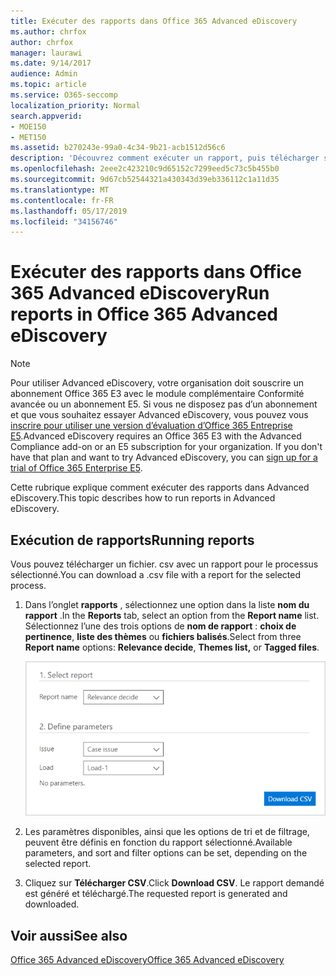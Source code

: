 ```yaml
---
title: Exécuter des rapports dans Office 365 Advanced eDiscovery
ms.author: chrfox
author: chrfox
manager: laurawi
ms.date: 9/14/2017
audience: Admin
ms.topic: article
ms.service: O365-seccomp
localization_priority: Normal
search.appverid:
- MOE150
- MET150
ms.assetid: b270243e-99a0-4c34-9b21-acb1512d56c6
description: 'Découvrez comment exécuter un rapport, puis télécharger son fichier. csv dans Office 365 Advanced eDiscovery.  '
ms.openlocfilehash: 2eee2c423210c9d65152c7299eed5c73c5b455b0
ms.sourcegitcommit: 9d67cb52544321a430343d39eb336112c1a11d35
ms.translationtype: MT
ms.contentlocale: fr-FR
ms.lasthandoff: 05/17/2019
ms.locfileid: "34156746"
---
```

# <a name="run-reports-in-office-365-advanced-ediscovery"></a><span data-ttu-id="65d34-103">Exécuter des rapports dans Office 365 Advanced eDiscovery</span><span class="sxs-lookup"><span data-stu-id="65d34-103">Run reports in Office 365 Advanced eDiscovery</span></span>

> [!NOTE]
> <span data-ttu-id="65d34-p101">Pour utiliser Advanced eDiscovery, votre organisation doit souscrire un abonnement Office 365 E3 avec le module complémentaire Conformité avancée ou un abonnement E5. Si vous ne disposez pas d’un abonnement et que vous souhaitez essayer Advanced eDiscovery, vous pouvez vous [inscrire pour utiliser une version d’évaluation d’Office 365 Entreprise E5](https://go.microsoft.com/fwlink/p/?LinkID=698279).</span><span class="sxs-lookup"><span data-stu-id="65d34-p101">Advanced eDiscovery requires an Office 365 E3 with the Advanced Compliance add-on or an E5 subscription for your organization. If you don't have that plan and want to try Advanced eDiscovery, you can [sign up for a trial of Office 365 Enterprise E5](https://go.microsoft.com/fwlink/p/?LinkID=698279).</span></span> 
  
<span data-ttu-id="65d34-106">Cette rubrique explique comment exécuter des rapports dans Advanced eDiscovery.</span><span class="sxs-lookup"><span data-stu-id="65d34-106">This topic describes how to run reports in Advanced eDiscovery.</span></span>
  
## <a name="running-reports"></a><span data-ttu-id="65d34-107">Exécution de rapports</span><span class="sxs-lookup"><span data-stu-id="65d34-107">Running reports</span></span>

<span data-ttu-id="65d34-108">Vous pouvez télécharger un fichier. csv avec un rapport pour le processus sélectionné.</span><span class="sxs-lookup"><span data-stu-id="65d34-108">You can download a .csv file with a report for the selected process.</span></span>
  
1. <span data-ttu-id="65d34-109">Dans l’onglet **rapports** , sélectionnez une option dans la liste **nom du rapport** .</span><span class="sxs-lookup"><span data-stu-id="65d34-109">In the **Reports** tab, select an option from the **Report name** list.</span></span> <span data-ttu-id="65d34-110">Sélectionnez l’une des trois options de **nom de rapport** : **choix de pertinence**, **liste des thèmes** ou **fichiers balisés**.</span><span class="sxs-lookup"><span data-stu-id="65d34-110">Select from three **Report name** options: **Relevance decide**, **Themes list,** or **Tagged files**.</span></span>
    
    ![Rapports d’analyse de découverte électronique](media/f16aee7a-508f-4acc-99bc-a2c8dec01312.png)
  
2. <span data-ttu-id="65d34-112">Les paramètres disponibles, ainsi que les options de tri et de filtrage, peuvent être définis en fonction du rapport sélectionné.</span><span class="sxs-lookup"><span data-stu-id="65d34-112">Available parameters, and sort and filter options can be set, depending on the selected report.</span></span> 
    
3. <span data-ttu-id="65d34-113">Cliquez sur **Télécharger CSV**.</span><span class="sxs-lookup"><span data-stu-id="65d34-113">Click **Download CSV**.</span></span> <span data-ttu-id="65d34-114">Le rapport demandé est généré et téléchargé.</span><span class="sxs-lookup"><span data-stu-id="65d34-114">The requested report is generated and downloaded.</span></span>
    
## <a name="see-also"></a><span data-ttu-id="65d34-115">Voir aussi</span><span class="sxs-lookup"><span data-stu-id="65d34-115">See also</span></span>

[<span data-ttu-id="65d34-116">Office 365 Advanced eDiscovery</span><span class="sxs-lookup"><span data-stu-id="65d34-116">Office 365 Advanced eDiscovery</span></span>](office-365-advanced-ediscovery.md)

